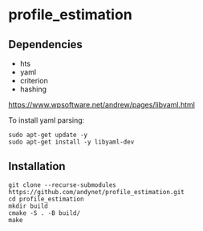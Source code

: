 # profile_estimation

## Dependencies
- hts
- yaml
- criterion
- hashing

https://www.wpsoftware.net/andrew/pages/libyaml.html

To install yaml parsing:
```
sudo apt-get update -y
sudo apt-get install -y libyaml-dev
```

## Installation
```
git clone --recurse-submodules https://github.com/andynet/profile_estimation.git
cd profile_estimation
mkdir build
cmake -S . -B build/
make
```
